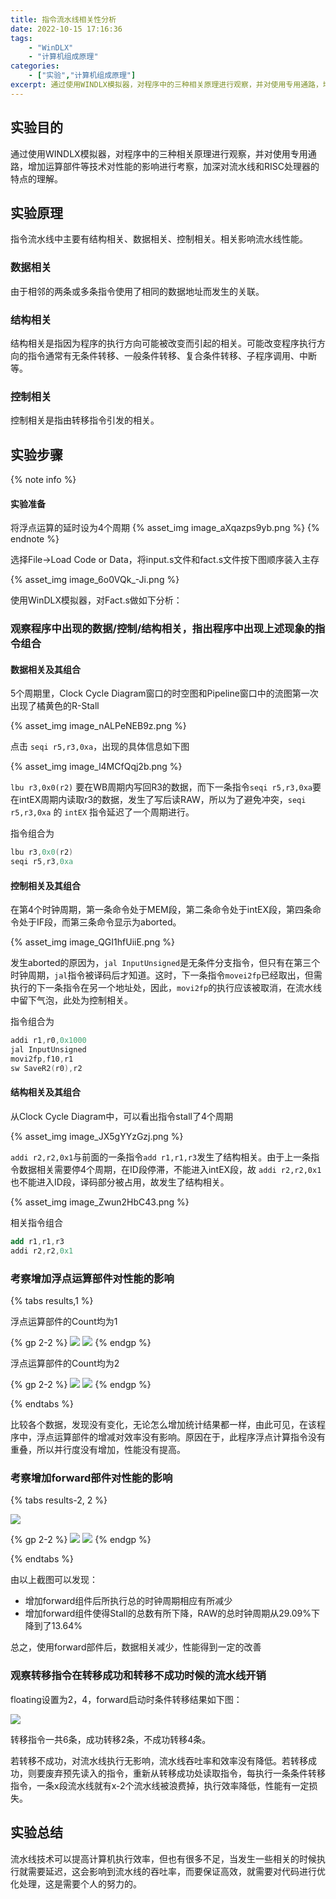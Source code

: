 ```yaml
---
title: 指令流水线相关性分析
date: 2022-10-15 17:16:36
tags:
    - "WinDLX"
    - "计算机组成原理"
categories:
    - ["实验","计算机组成原理"]
excerpt: 通过使用WINDLX模拟器，对程序中的三种相关原理进行观察，并对使用专用通路，增加运算部件等技术对性能的影响进行考察，加深对流水线和RISC处理器的特点的理解
---
```


## 实验目的

通过使用WINDLX模拟器，对程序中的三种相关原理进行观察，并对使用专用通路，增加运算部件等技术对性能的影响进行考察，加深对流水线和RISC处理器的特点的理解。

## 实验原理

指令流水线中主要有结构相关、数据相关、控制相关。相关影响流水线性能。

### 数据相关

由于相邻的两条或多条指令使用了相同的数据地址而发生的关联。

### 结构相关

结构相关是指因为程序的执行方向可能被改变而引起的相关。可能改变程序执行方向的指令通常有无条件转移、一般条件转移、复合条件转移、子程序调用、中断等。

### 控制相关

控制相关是指由转移指令引发的相关。

## 实验步骤

{% note info %}
#### 实验准备
将浮点运算的延时设为4个周期
{% asset_img image_aXqazps9yb.png %}
{% endnote %}

选择File→Load Code or Data，将input.s文件和fact.s文件按下图顺序装入主存

{% asset_img image_6o0VQk_-Ji.png %}

使用WinDLX模拟器，对Fact.s做如下分析：

### 观察程序中出现的数据/控制/结构相关，指出程序中出现上述现象的指令组合
#### 数据相关及其组合

5个周期里，Clock Cycle Diagram窗口的时空图和Pipeline窗口中的流图第一次出现了橘黄色的R-Stall
	
{% asset_img image_nALPeNEB9z.png %}
	
点击 `seqi r5,r3,0xa`，出现的具体信息如下图
	
{% asset_img image_l4MCfQqj2b.png %}
	
`lbu r3,0x0(r2)` 要在WB周期内写回R3的数据，而下一条指令`seqi r5,r3,0xa`要在intEX周期内读取r3的数据，发生了写后读RAW，所以为了避免冲突，`seqi r5,r3,0xa` 的 `intEX` 指令延迟了一个周期进行。

指令组合为
```nasm
lbu r3,0x0(r2)
seqi r5,r3,0xa
```

#### 控制相关及其组合

在第4个时钟周期，第一条命令处于MEM段，第二条命令处于intEX段，第四条命令处于IF段，而第三条命令显示为aborted。

{% asset_img image_QGI1hfUiiE.png %}

发生aborted的原因为，`jal InputUnsigned`是无条件分支指令，但只有在第三个时钟周期，`jal`指令被译码后才知道。这时，下一条指令`movei2fp`已经取出，但需执行的下一条指令在另一个地址处，因此，`movi2fp`的执行应该被取消，在流水线中留下气泡，此处为控制相关。

指令组合为
```nasm
addi r1,r0,0x1000
jal InputUnsigned
movi2fp,f10,r1
sw SaveR2(r0),r2
```

#### 结构相关及其组合

从Clock Cycle Diagram中，可以看出指令stall了4个周期

{% asset_img image_JX5gYYzGzj.png %}

`addi r2,r2,0x1`与前面的一条指令`add r1,r1,r3`发生了结构相关。由于上一条指令数据相关需要停4个周期，在ID段停滞，不能进入intEX段，故 `addi r2,r2,0x1`也不能进入ID段，译码部分被占用，故发生了结构相关。

{% asset_img image_Zwun2HbC43.png %}

相关指令组合
```nasm
add r1,r1,r3
addi r2,r2,0x1
```

### 考察增加浮点运算部件对性能的影响

{% tabs results,1 %}
<!-- tab count=1 -->
浮点运算部件的Count均为1

{% gp 2-2 %}
![](image_q0ciOGmpYn.png)
![](image_b9tWK4nJeR.png)
{% endgp %}
<!-- endtab -->
<!-- tab count=2 -->
浮点运算部件的Count均为2

{% gp 2-2 %}
![](image_9uzcYEaJhk.png)
![](image_jD1hxscOAo.png)
{% endgp %}
<!-- endtab -->
{% endtabs %}

比较各个数据，发现没有变化，无论怎么增加统计结果都一样，由此可见，在该程序中，浮点运算部件的增减对效率没有影响。原因在于，此程序浮点计算指令没有重叠，所以并行度没有增加，性能没有提高。
### 考察增加forward部件对性能的影响

{% tabs results-2, 2 %}
<!-- tab 不启用forward组件 -->

![](image_qREd2veXyT.png)
<!-- endtab -->
<!-- tab 使用forward组件 -->

{% gp 2-2 %}
![](image_aJF5rKvDFD.png)
![](image_5MH0T4ijzq.png)
{% endgp %}
<!-- endtab -->
{% endtabs %}

由以上截图可以发现：
-   增加forward组件后所执行总的时钟周期相应有所减少
-   增加forward组件使得Stall的总数有所下降，RAW的总时钟周期从29.09%下降到了13.64%
	
总之，使用forward部件后，数据相关减少，性能得到一定的改善

###  观察转移指令在转移成功和转移不成功时候的流水线开销

floating设置为2，4，forward启动时条件转移结果如下图：

![](image_IBeOkazciZ.png)

转移指令一共6条，成功转移2条，不成功转移4条。

若转移不成功，对流水线执行无影响，流水线吞吐率和效率没有降低。若转移成功，则要废弃预先读入的指令，重新从转移成功处读取指令，每执行一条条件转移指令，一条x段流水线就有x-2个流水线被浪费掉，执行效率降低，性能有一定损失。

## 实验总结

流水线技术可以提高计算机执行效率，但也有很多不足，当发生一些相关的时候执行就需要延迟，这会影响到流水线的吞吐率，而要保证高效，就需要对代码进行优化处理，这是需要个人的努力的。
